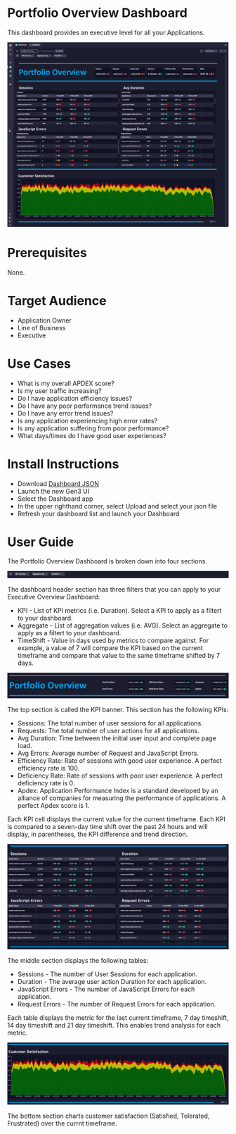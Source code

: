 # Portfolio Overview Dashboard
This dashboard provides an executive level for all your Applications.

![Portfolio Overview Dashboard](PortfolioOverview.png)

# Prerequisites

None.

# Target Audience

- Application Owner
- Line of Business
- Executive

# Use Cases

- What is my overall APDEX score?
- Is my user traffic increasing?
- Do I have application efficiency issues?
- Do I have any poor performance trend issues?
- Do I have any error trend issues?
- Is any application experiencing high error rates?
- Is any application suffering from poor performance?
- What days/times do I have good user experiences?

# Install Instructions

- Download [Dashboard JSON](https://github.com/TechShady/Gen3Dashboards/blob/main/Portfolio%20Overview.json)
- Launch the new Gen3 UI
- Select the Dashboard app
- In the upper righthand corner, select Upload and select your json file
- Refresh your dashboard list and launch your Dashboard

# User Guide

The Portfolio Overview Dashboard is broken down into four sections.

![Portfolio Overview Dashboard](PortfolioOverview-0.png)

The dashboard header section has three filters that you can apply to your Executive Overview Dashboard:
- KPI - List of KPI metrics (i.e. Duration). Select a KPI to apply as a filtert to your dashboard.
- Aggregate - List of aggregation values (i.e. AVG). Select an aggregate to apply as a filtert to your dashboard.
- TimeShift - Value in days used by metrics to compare against. For example, a value of 7 will compare the KPI based on the current timeframe and compare that value to the same timeframe shifted by 7 days.

![Portfolio Overview Dashboard](PortfolioOverview-1.png)

The top section is called the KPI banner. This section has the following KPIs:
- Sessions: The total number of user sessions for all applications.
- Requests: The total number of user actions for all applications.
- Avg Duration: Time between the initial user input and complete page load.
- Avg Errors: Average number of Request and JavaScript Errors.
- Efficiency Rate: Rate of sessions with good user experience. A perfect efficiency rate is 100.
- Deficiency Rate: Rate of sessions with poor user experience. A perfect deficiency rate is 0.
- Apdex: Application Performance Index is a standard developed by an alliance of companies for measuring the performance of applications. A perfect Apdex score is 1.

Each KPI cell displays the current value for the current timeframe. Each KPI is compared to a seven-day time shift over the past 24 hours and will display, in parentheses, the KPI difference and trend direction.

![Portfolio Overview Dashboard](PortfolioOverview-2.png)

The middle section displays the following tables: 
- Sessions - The number of User Sessions for each application.
- Duration - The average user action Duration for each application.
- JavaScript Errors - The number of JavaScript Errors for each application.
- Request Errors - The number of Request Errors for each application.

 Each table displays the metric for the last current timeframe, 7 day timeshift, 14 day timeshift and 21 day timeshift. This enables trend analysis for each metric.
  
![Portfolio Overview Dashboard](PortfolioOverview-3.png)

The bottom section charts customer satisfaction (Satisfied, Tolerated, Frustrated) over the currnt timeframe.
